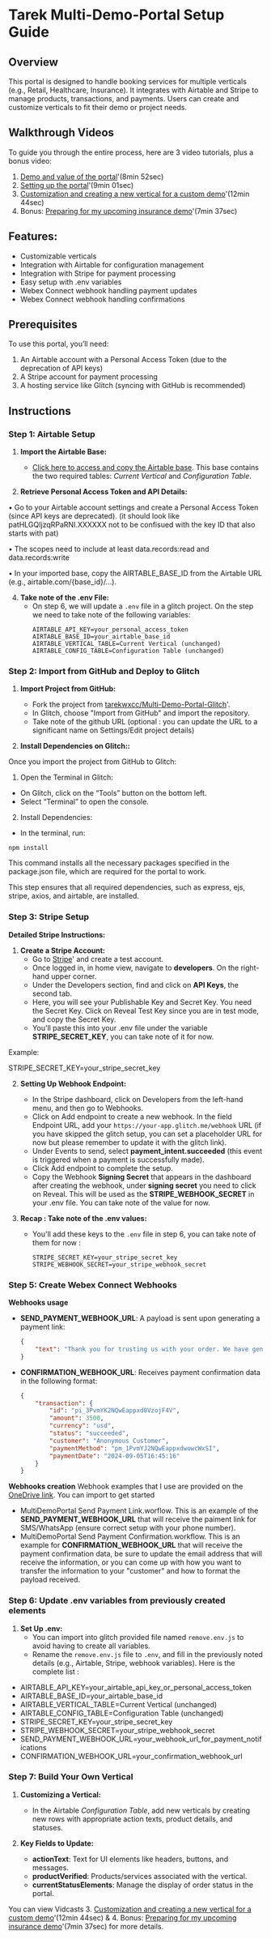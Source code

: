 
# Tarek Multi-Demo-Portal Setup Guide

## Overview

This portal is designed to handle booking services for multiple verticals (e.g., Retail, Healthcare, Insurance). It integrates with Airtable and Stripe to manage products, transactions, and payments. Users can create and customize verticals to fit their demo or project needs.

## Walkthrough Videos

To guide you through the entire process, here are 3 video tutorials, plus a bonus video:

1. [Demo and value of the portal](https://app.vidcast.io/share/82eb400a-3959-4954-879b-60d171141b63)'(8min 52sec)
2. [Setting up the portal](https://app.vidcast.io/share/03ef95a2-8e49-4fed-b4b9-3f328ed66e73)'(9min 01sec)
3. [Customization and creating a new vertical for a custom demo](https://app.vidcast.io/share/62c3d3a2-2904-4429-bd6f-7daa14649293)'(12min 44sec)
4. Bonus: [Preparing for my upcoming insurance demo](https://app.vidcast.io/share/6a7742a7-fc88-40df-98d6-4790dbfc6973)'(7min 37sec)

## Features:
- Customizable verticals
- Integration with Airtable for configuration management
- Integration with Stripe for payment processing
- Easy setup with .env variables
- Webex Connect webhook handling payment updates 
- Webex Connect webhook handling confirmations

## Prerequisites
To use this portal, you’ll need:
1. An Airtable account with a Personal Access Token (due to the deprecation of API keys)
2. A Stripe account for payment processing
3. A hosting service like Glitch (syncing with GitHub is recommended)

## Instructions

### Step 1: Airtable Setup

1. **Import the Airtable Base:**
   - [Click here to access and copy the Airtable base](https://airtable.com/appiuy3ZRMNu7BQLd/shrN4PkssfLMNGi3u). This base contains the two required tables: *Current Vertical* and *Configuration Table*.
   
2.	**Retrieve Personal Access Token and API Details:**

•	Go to your Airtable account settings and create a Personal Access Token (since API keys are deprecated). (it should look like patHLGQIjzqRPaRNI.XXXXXX not to be confisued with the key ID that also starts with pat)

•	The scopes need to include at least data.records:read and data.records:write

•	In your imported base, copy the AIRTABLE_BASE_ID from the Airtable URL (e.g., airtable.com/{base_id}/…).

4. **Take note of the .env File:**
   - On step 6, we will update a `.env` file in a glitch project. On the step we need to take note of the following variables:
     ```
     AIRTABLE_API_KEY=your_personal_access_token
     AIRTABLE_BASE_ID=your_airtable_base_id
     AIRTABLE_VERTICAL_TABLE=Current Vertical (unchanged)
     AIRTABLE_CONFIG_TABLE=Configuration Table (unchanged)
     ```

### Step 2: Import from GitHub and Deploy to Glitch

1. **Import Project from GitHub:**
   - Fork the project from [tarekwxcc/Multi-Demo-Portal-Glitch](https://github.com/tarekwxcc/Multi-Demo-Portal-Glitch)'.
   - In Glitch, choose "Import from GitHub" and import the repository.
   - Take note of the github URL (optional : you can update the URL to a significant name on Settings/Edit project details)
  
2. **Install Dependencies on Glitch::**

Once you import the project from GitHub to Glitch:

1. Open the Terminal in Glitch:
- On Glitch, click on the “Tools” button on the bottom left.
- Select “Terminal” to open the console.
2. Install Dependencies:
- In the terminal, run:

```
npm install
```
This command installs all the necessary packages specified in the package.json file, which are required for the portal to work.

This step ensures that all required dependencies, such as express, ejs, stripe, axios, and airtable, are installed.

### Step 3: Stripe Setup

**Detailed Stripe Instructions:**

1. **Create a Stripe Account:**
   - Go to [Stripe](https://stripe.com)' and create a test account.
   -	Once logged in, in home view, navigate to **developers**. On the right-hand upper corner.
   -  Under the Developers section, find and click on **API Keys**, the second tab.
   -	Here, you will see your Publishable Key and Secret Key. You need the Secret Key. Click on Reveal Test Key since you are in test mode, and copy the Secret Key.
   - You'll paste this into your .env file under the variable **STRIPE_SECRET_KEY**, you can take note of it for now.

Example:

STRIPE_SECRET_KEY=your_stripe_secret_key

2. **Setting Up Webhook Endpoint:**

   - In the Stripe dashboard, click on Developers from the left-hand menu, and then go to Webhooks.
   - Click on Add endpoint to create a new webhook. In the field Endpoint URL, add your `https://your-app.glitch.me/webhook` URL (if you have skipped the glitch setup, you can set a placeholder URL for now but please remember to update it with the glitch link).
   - Under Events to send, select **payment_intent.succeeded** (this event is triggered when a payment is successfully made).
   - Click Add endpoint to complete the setup.
   - Copy the Webhook **Signing Secret** that appears in the dashboard after creating the webhook, under **signing secret** you need to click on Reveal. This will be used as the **STRIPE_WEBHOOK_SECRET** in your .env file. You can take note of the value for now.

3. **Recap : Take note of the .env values:**
   - You'll add these keys to the `.env` file in step 6, you can take note of them for now : 
     ```
     STRIPE_SECRET_KEY=your_stripe_secret_key
     STRIPE_WEBHOOK_SECRET=your_stripe_webhook_secret
     ```

### Step 5: Create Webex Connect Webhooks

**Webhooks usage**
- **SEND_PAYMENT_WEBHOOK_URL**: A payload is sent upon generating a payment link:
  ```json
  {
      "text": "Thank you for trusting us with your order. We have generated a secure payment link for you: {{paymentLink}}"
  }
  ```
- **CONFIRMATION_WEBHOOK_URL**: Receives payment confirmation data in the following format:
  ```json
  {
      "transaction": {
          "id": "pi_3PvmYK2NQwEappxd0VzojF4V",
          "amount": 3500,
          "currency": "usd",
          "status": "succeeded",
          "customer": "Anonymous Customer",
          "paymentMethod": "pm_1PvmYJ2NQwEappxdwowcWxSI",
          "paymentDate": "2024-09-05T16:45:16"
      }
  }
  ```

**Webhooks creation**
Webhook examples that I use are provided on the [OneDrive link](https://cisco-my.sharepoint.com/my?id=%2Fpersonal%2Ftayadi%5Fcisco%5Fcom%2FDocuments%2FTarek%20Mult%2DDemo%2DPortal%20resources). You can import to get started
- MultiDemoPortal Send Payment Link.worflow. This is an example of the **SEND_PAYMENT_WEBHOOK_URL** that will receive the paiment link for SMS/WhatsApp (ensure correct setup with your phone number). 
- MultiDemoPortal Send Payment Confirmation.workflow. This is an example for **CONFIRMATION_WEBHOOK_URL** that will receive the payment confirmation data, be sure to update the email address that will receive the information, or you can come up with how you want to transfer the information to your "customer" and how to format the payload received.


### Step 6: Update .env variables from previously created elements 

1. **Set Up .env:**
   - You can import into glitch provided file named `remove.env.js` to avoid having to create all variables. 
   - Rename the `remove.env.js` file to `.env`, and fill in the previously noted details (e.g., Airtable, Stripe, webhook variables). Here is the complete list : 

- AIRTABLE_API_KEY=your_airtable_api_key_or_personal_access_token
- AIRTABLE_BASE_ID=your_airtable_base_id
- AIRTABLE_VERTICAL_TABLE=Current Vertical (unchanged)
- AIRTABLE_CONFIG_TABLE=Configuration Table (unchanged)
- STRIPE_SECRET_KEY=your_stripe_secret_key
- STRIPE_WEBHOOK_SECRET=your_stripe_webhook_secret
- SEND_PAYMENT_WEBHOOK_URL=your_webhook_url_for_payment_notifications
- CONFIRMATION_WEBHOOK_URL=your_confirmation_webhook_url

### Step 7: Build Your Own Vertical

1. **Customizing a Vertical:**
   - In the Airtable *Configuration Table*, add new verticals by creating new rows with appropriate action texts, product details, and statuses.

2. **Key Fields to Update:**
   - **actionText**: Text for UI elements like headers, buttons, and messages.
   - **productVerified**: Products/services associated with the vertical.
   - **currentStatusElements**: Manage the display of order status in the portal.

You can view Vidcasts 3. [Customization and creating a new vertical for a custom demo](https://app.vidcast.io/share/62c3d3a2-2904-4429-bd6f-7daa14649293)'(12min 44sec) & 4. Bonus: [Preparing for my upcoming insurance demo](https://app.vidcast.io/share/6a7742a7-fc88-40df-98d6-4790dbfc6973)'(7min 37sec) for more details.
